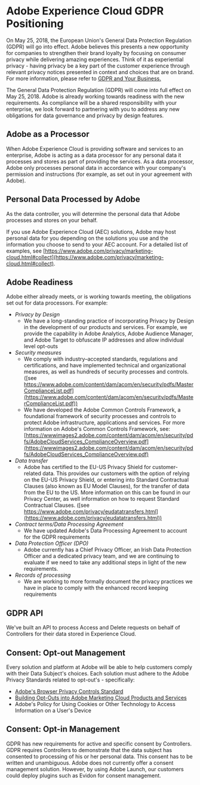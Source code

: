 # Adobe Experience Cloud GDPR Positioning

On May 25, 2018, the European Union's General Data Protection Regulation (GDPR) will go into effect. Adobe believes this presents a new opportunity for companies to strengthen their brand loyalty by focusing on consumer privacy while delivering amazing experiences. Think of it as experiential privacy - having privacy be a key part of the customer experience through relevant privacy notices presented in context and choices that are on brand. For more information, please refer to [GDPR and Your Business.](https://www.adobe.com/privacy/general-data-protection-regulation.html)

The General Data Protection Regulation (GDPR) will come into full effect on May 25, 2018. Adobe is already working towards readiness with the new requirements. As compliance will be a shared responsibility with your enterprise, we look forward to partnering with you to address any new obligations for data governance and privacy by design features.

## Adobe as a Processor

When Adobe Experience Cloud is providing software and services to an enterprise, Adobe is acting as a data processor for any personal data it processes and stores as part of providing the services. As a data processor, Adobe only processes personal data in accordance with your company's permission and instructions (for example, as set out in your agreement with Adobe).

## Personal Data Processed by Adobe

As the data controller, you will determine the personal data that Adobe processes and stores on your behalf.

If you use Adobe Experience Cloud (AEC) solutions, Adobe may host personal data for you depending on the solutions you use and the information you choose to send to your AEC account. For a detailed list of examples, see [https://www.adobe.com/privacy/marketing-cloud.html#collect](https://www.adobe.com/privacy/marketing-cloud.html#collect).

## Adobe Readiness

Adobe either already meets, or is working towards meeting, the obligations set out for data processors. For example:

* *Privacy by Design*
    * We have a long-standing practice of incorporating Privacy by Design in the development of our products and services. For example, we provide the capability in Adobe Analytics, Adobe Audience Manager, and Adobe Target to obfuscate IP addresses and allow individual level opt-outs
* *Security measures*
  * We comply with industry–accepted standards, regulations and certifications, and have implemented technical and organizational measures, as well as hundreds of security processes and controls. ([see https://www.adobe.com/content/dam/acom/en/security/pdfs/MasterComplianceList.pdf](https://www.adobe.com/content/dam/acom/en/security/pdfs/MasterComplianceList.pdf))
  * We have developed the Adobe Common Controls Framework, a foundational framework of security processes and controls to protect Adobe infrastructure, applications and services. For more information on Adobe's Common Controls Framework, see: [https://wwwimages2.adobe.com/content/dam/acom/en/security/pdfs/AdobeCloudServices_ComplianceOverview.pdf](https://wwwimages2.adobe.com/content/dam/acom/en/security/pdfs/AdobeCloudServices_ComplianceOverview.pdf)
* *Data transfer*
  * Adobe has certified to the EU-US Privacy Shield for customer-related data. This provides our customers with the option of relying on the EU-US Privacy Shield, or entering into Standard Contractual Clauses (also known as EU Model Clauses), for the transfer of data from the EU to the US. More information on this can be found in our Privacy Center, as well information on how to request Standard Contractual Clauses. ([see https://www.adobe.com/privacy/eudatatransfers.html](https://www.adobe.com/privacy/eudatatransfers.html))
* *Contract terms/Data Processing Agreement*
  * We have updated Adobe's Data Processing Agreement to account for the GDPR requirements
* *Data Protection Officer (DPO)*
  * Adobe currently has a Chief Privacy Officer, an Irish Data Protection Officer and a dedicated privacy team, and we are continuing to evaluate if we need to take any additional steps in light of the new requirements.
* *Records of processing*
  * We are working to more formally document the privacy practices we have in place to comply with the enhanced record keeping requirements

## GDPR API

We've built an API to process Access and Delete requests on behalf of Controllers for their data stored in Experience Cloud.

## Consent: Opt-out Management

Every solution and platform at Adobe will be able to help customers comply with their Data Subject's choices. Each solution must adhere to the Adobe Privacy Standards related to opt-out's - specifically:

* [Adobe's Browser Privacy Controls Standard](https://inside.corp.adobe.com/content/dam/privacy/documents/Standard_Privacy__ProdDev_09.08.01_BrowserPrivacyControls.pdf)
* [Building Opt-Outs into Adobe Marketing Cloud Products and Services](https://inside.corp.adobe.com/content/dam/privacy/documents/Standard_Privacy__ProdDev_09.08.03_BuidlingOptOuts_MarketingCloud.pdf)
* Adobe's Policy for Using Cookies or Other Technology to Access Information on a User's Device

## Consent: Opt-in Management

GDPR has new requirements for active and specific consent by Controllers. GDPR requires Controllers to demonstrate that the data subject has consented to processing of his or her personal data. This consent has to be written and unambiguous. Adobe does not currently offer a consent management solution. However, by using Adobe Launch, our customers could deploy plugins such as Evidon for consent management.
